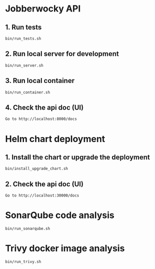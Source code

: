 # Jobberwocky API

## 1. Run tests

```
bin/run_tests.sh
```

## 2. Run local server for development

```
bin/run_server.sh
```

## 3. Run local container

```
bin/run_container.sh
```

## 4. Check the api doc (UI)

```
Go to http://localhost:8000/docs
```


# Helm chart deployment

## 1. Install the chart or upgrade the deployment

```
bin/install_upgrade_chart.sh
```

## 2. Check the api doc (UI)

```
Go to http://localhost:30000/docs
```

# SonarQube code analysis

```
bin/run_sonarqube.sh
```

# Trivy docker image analysis

```
bin/run_trivy.sh
```
